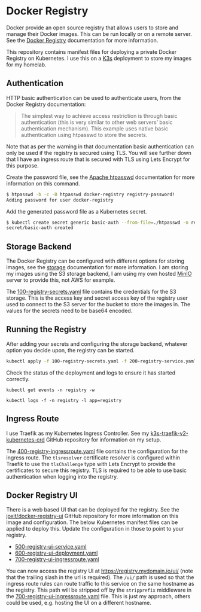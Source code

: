 # Docker Registry

Docker provide an open source registry that allows users to store and manage
their Docker images. This can be run locally or on a remote server. See the
[Docker Registry] documentation for more information.

This repository contains manifest files for deploying a private Docker Registry
on Kubernetes. I use this on a [K3s] deployment to store my images for my
homelab.

## Authentication

HTTP basic authentication can be used to authenticate users, from the Docker
Registry documentation:

> The simplest way to achieve access restriction is through basic authentication
> (this is very similar to other web servers’ basic authentication mechanism).
> This example uses native basic authentication using htpasswd to store the
> secrets.

Note that as per the warning in that documentation basic authentication can only
be used if the registry is secured using TLS. You will see further down that I
have an ingress route that is secured with TLS using Lets Encrypt for this
purpose.

Create the password file, see the [Apache htpasswd] documentation for more
information on this command.

```sh
$ htpasswd -b -c -B htpasswd docker-registry registry-password!
Adding password for user docker-registry
```

Add the generated password file as a Kubernetes secret.

```sh
$ kubectl create secret generic basic-auth --from-file=./htpasswd -n registry
secret/basic-auth created
```

## Storage Backend

The Docker Registry can be configured with different options for storing images,
see the [storage] documentation for more information. I am storing my images
using the S3 storage backend, I am using my own hosted [MinIO] server to provide
this, not AWS for example.

The [100-registry-secrets.yaml] file contains the credentials for the S3
storage. This is the access key and secret access key of the registry user used
to connect to the S3 server for the bucket to store the images in. The values
for the secrets need to be base64 encoded.

## Running the Registry

After adding your secrets and configuring the storage backend, whatever option
you decide upon, the registry can be started.

```sh
kubectl apply -f 100-registry-secrets.yaml -f 200-registry-service.yaml -f 300-registry-deployment.yaml
```

Check the status of the deployment and logs to ensure it has started correctly.

```plain
kubectl get events -n registry -w
```

```plain
kubectl logs -f -n registry -l app=registry
```

## Ingress Route

I use Traefik as my Kubernetes Ingress Controller. See my
[k3s-traefik-v2-kubernetes-crd] GitHub repository for information on my setup.

The [400-registry-ingressroute.yaml] file contains the configuration for the
ingress route. The `tlsresolver` certificate resolver is configured within
Traefik to use the `tlsChallenge` type with Lets Encrypt to provide the
certificates to secure this registry. TLS is required to be able to use basic
authentication when logging into the registry.

## Docker Registry UI

There is a web based UI that can be deployed for the registry. See the
[joxit/docker-registry-ui] GitHub repository for more information on this image
and configuration. The below Kubernetes manifest files can be applied to deploy
this. Update the configuration in those to point to your registry.

- [500-registry-ui-service.yaml]
- [600-registry-ui-deployment.yaml]
- [700-registry-ui-ingressroute.yaml]

You can now access the registry UI at <https://registry.mydomain.io/ui/> (note
that the trailing slash in the url is required). The `/ui/` path is used so that
the ingress route rules can route traffic to this service on the same hostname
as the registry. This path will be stripped off by the `stripprefix` middleware
in the [700-registry-ui-ingressroute.yaml] file. This is just my approach,
others could be used, e.g. hosting the UI on a different hostname.

[100-registry-secrets.yaml]: ./100-registry-secrets.yaml
[200-registry-service.yaml]: ./200-registry-service.yaml
[300-registry-deployment.yaml]: ./300-registry-deployment.yaml
[400-registry-ingressroute.yaml]: ./400-registry-ingressroute.yaml
[500-registry-ui-service.yaml]: ./500-registry-ui-service.yaml
[600-registry-ui-deployment.yaml]: ./600-registry-ui-deployment.yaml
[700-registry-ui-ingressroute.yaml]: ./700-registry-ui-ingressroute.yaml
[apache htpasswd]: https://httpd.apache.org/docs/2.4/programs/htpasswd.html
[docker registry]: https://docs.docker.com/registry/
[joxit/docker-registry-ui]: https://github.com/Joxit/docker-registry-ui
[k3s]: https://k3s.io/
[k3s-traefik-v2-kubernetes-crd]:
  https://github.com/sleighzy/k3s-traefik-v2-kubernetes-crd
[minio]: https://min.io/
[storage]: https://docs.docker.com/registry/configuration/#storage
